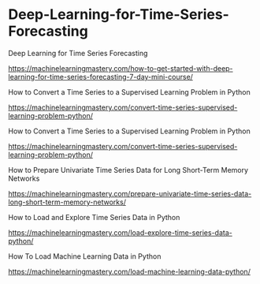 # Deep-Learning-for-Time-Series-Forecasting
Deep Learning for Time Series Forecasting

https://machinelearningmastery.com/how-to-get-started-with-deep-learning-for-time-series-forecasting-7-day-mini-course/


How to Convert a Time Series to a Supervised Learning Problem in Python

https://machinelearningmastery.com/convert-time-series-supervised-learning-problem-python/

How to Convert a Time Series to a Supervised Learning Problem in Python

https://machinelearningmastery.com/convert-time-series-supervised-learning-problem-python/

How to Prepare Univariate Time Series Data for Long Short-Term Memory Networks

https://machinelearningmastery.com/prepare-univariate-time-series-data-long-short-term-memory-networks/

How to Load and Explore Time Series Data in Python

https://machinelearningmastery.com/load-explore-time-series-data-python/

How To Load Machine Learning Data in Python

https://machinelearningmastery.com/load-machine-learning-data-python/
